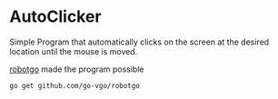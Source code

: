 # AutoClicker
Simple Program that automatically clicks on the screen at the desired location until the mouse is moved.

[robotgo](https://github.com/go-vgo/robotgo) made the program possible
```bash
go get github.com/go-vgo/robotgo
```

